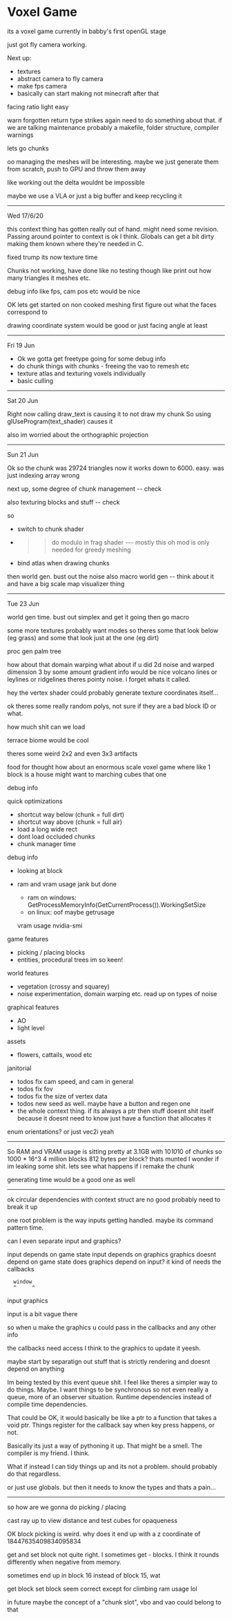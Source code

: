 # Voxel Game
its a voxel game
currently in babby's first openGL stage

just got fly camera working.

Next up: 
 * textures 
 * abstract camera to fly camera
 * make fps camera
 * basically can start making not minecraft after that

facing ratio light
easy


warn forgotten return type strikes again need to do something about that.
if we are talking maintenance probably a makefile, folder structure, compiler warnings

lets go chunks

oo managing the meshes will be interesting. maybe we just generate them from scratch, push to GPU and throw them away

like working out the delta wouldnt be impossible

maybe we use a VLA
or just a big buffer and keep recycling it

-----------
Wed 17/6/20

this context thing has gotten really out of hand. might need some revision. Passing around pointer to context is ok I think. Globals can get a bit dirty making them known where they're needed in C.

fixed trump its now texture time

Chunks not working, have done like no testing though like print out how many triangles it meshes etc.

debug info like fps, cam pos etc would be nice

OK lets get started on non cooked meshing
first figure out what the faces correspond to

drawing coordinate system would be good
or just facing angle at least

-----
Fri 19 Jun
- Ok we gotta get freetype going for some debug info
- do chunk things with chunks - freeing the vao to remesh etc
- texture atlas and texturing voxels individually
- basic culling

--------
Sat 20 Jun

Right now calling draw_text is causing it to not draw my chunk
So using glUseProgram(text_shader) causes it

also im worried about the orthographic projection

------------
Sun 21 Jun

Ok so the chunk was 29724 triangles
now it works down to 6000. easy. was just indexing array wrong

next up, some degree of chunk management -- check

also texturing blocks and stuff -- check

so
 - switch to chunk shader
 -  >> do modulo in frag shader      --- mostly this
    oh mod is only needed for greedy meshing
 - bind atlas when drawing chunks

then world gen. bust out the noise
also macro world gen -- think about it and have a big scale map visualizer thing


------------
Tue 23 Jun

world gen time. bust out simplex and get it going
then go macro

some more textures
probably want modes so theres some that look below (eg grass) and some that look just at the one (eg dirt)



proc gen palm tree

how about that domain warping
what about if u did 2d noise and warped dimension 3 by some amount
gradient info would be nice
volcano lines or leylines or ridgelines theres pointy noise. i forget whats it called.


hey the vertex shader could probably generate texture coordinates itself...


ok theres some really random polys, not sure if they are a bad block ID or what.



how much shit can we load



terrace biome would be cool

theres some weird 2x2 and even 3x3 artifacts

food for thought how about an enormous scale voxel game where like 1 block is a house
might want to marching cubes that one

debug info


quick optimizations
- shortcut way below (chunk = full dirt)
- shortcut way above (chunk = full air)
- load a long wide rect
- dont load occluded chunks
- chunk manager time

debug info
- looking at block
- ram and vram usage
   jank but done
   - ram on windows: GetProcessMemoryInfo(GetCurrentProcess()).WorkingSetSize
   - on linux: oof maybe getrusage

   vram usage nvidia-smi

game features
- picking / placing blocks
- entities, procedural trees im so keen!

world features
- vegetation (crossy and squarey)
- noise experimentation, domain warping etc. read up on types of noise

graphical features
- AO
- light level

assets
- flowers, cattails, wood etc

janitorial
- todos fix cam speed, and cam in general
- todos fix fov
- todos fix the size of vertex data
- todos new seed as well. maybe have a button and regen one
- the whole context thing. if its always a ptr then stuff doesnt shit itself because it doesnt need to know
just have a function that allocates it

enum orientations? or just vec2i yeah

------------
So RAM and VRAM usage is sitting pretty at 3.1GB
with 10*10*10 of chunks so 1000 * 16^3 
4 million blocks
812 bytes per block? thats munted
I wonder if im leaking some shit. lets see what happens if i remake the chunk

generating time would be a good one as well



---- 
ok circular dependencies with context struct are no good
probably need to break it up

one root problem is the way inputs getting handled. maybe its command pattern time.

can I even separate input and graphics?

input depends on game state
input depends on graphics
graphics doesnt depend on game state
does graphics depend on input? it kind of needs the callbacks

      window
      ^     ^
   input   graphics

input is a bit vague there

so when u make the graphics u could pass in the callbacks and any other info

the callbacks need access I think to the graphics to update it yeesh.

maybe start by separatign out stuff that is strictly rendering and doesnt depend on anything

Im being tested by this event queue shit. I feel like theres a simpler way to do things. Maybe. I want things to be synchronous so not even really a queue, more of an observer situation. Runtime dependencies instead of compile time dependencies.

That could be OK, it would basically be like a ptr to a function that takes a void ptr. Things register for the callback say when key press happens, or not.

Basically its just a way of pythoning it up. That might be a smell. The compiler is my friend. I think.

What if instead I can tidy things up and its not a problem. should probably do that regardless.

or just use globals. but then it needs to know the types and thats a pain...



--------

so how are we gonna do picking / placing

cast ray up to view distance and test cubes for opaqueness

OK block picking is weird. why does it end up with a z coordinate of 18447635409834095834

get and set block not quite right. I sometimes get - blocks.
I think it rounds differently when negative from memory.

sometimes end up in block 16 instead of block 15, wat

get block set block seem correct except for climbing ram usage lol


in future maybe the concept of a "chunk slot", vbo and vao could belong to that